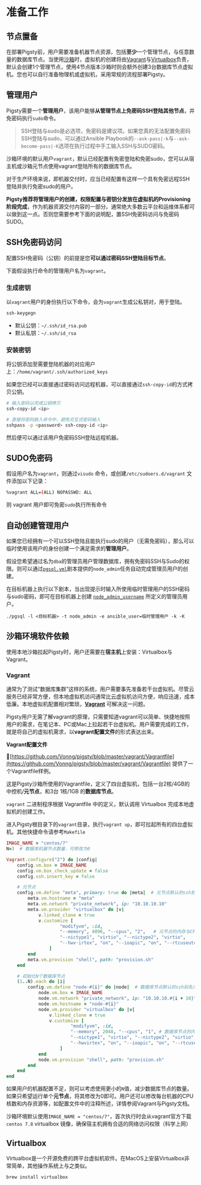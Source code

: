 # 准备工作



## 节点置备

在部署Pigsty前，用户需要准备机器节点资源，包括**至少**一个管理节点，与任意数量的数据库节点。当使用[沙箱](s-sandbox)时，虚拟机的创建将由[Vagrant](#vagrant)与[Virtualbox](#virtualbox)负责，默认会创建1个管理节点，使用4节点版本沙箱时则会额外创建3台数据库节点虚拟机。您也可以自行准备物理机或虚拟机，采用常规的流程部署Pigsty。



## 管理用户

Pigsty需要一个**管理用户**，该用户能够**从管理节点上免密码SSH登陆其他节点**，并免密码执行`sudo`命令。

> SSH登陆与sudo是必选项，免密码是建议项。如果您真的无法配置免密码SSH登陆与sudo，可以通过Ansible Playbook的`--ask-pass|-k`与`--ask-become-pass|-K`选项在执行过程中手工输入SSH与SUDO密码。

沙箱环境的默认用户`vagrant`，默认已经配置有免密登陆和免密sudo，您可以从宿主机或沙箱元节点使用vagrant登陆所有的数据库节点。

对于生产环境来说，即机器交付时，应当已经配置有这样一个具有免密远程SSH登陆并执行免密sudo的用户。

**Pigsty推荐将管理用户的创建，权限配置与密钥分发放在虚拟机的Provisioning阶段完成**，作为机器资源交付内容的一部分。通常绝大多数云平台和运维体系都可以做到这一点。否则您需要参考下面的说明配，置SSH免密码访问与免密码SUDO。



## SSH免密码访问

配置SSH免密码（公钥）的前提是您**可以通过密码SSH登陆目标节点**。

下面假设执行命令的管理用户名为`vagrant`。

### 生成密钥

以`vagrant`用户的身份执行以下命令，会为`vagrant`生成公私钥对，用于登陆。

```bash
ssh-keygegn
```

* 默认公钥：`~/.ssh/id_rsa.pub`
* 默认私钥：`~/.ssh/id_rsa`

### 安装密钥

将公钥添加至需要登陆机器的对应用户上：`/home/vagrant/.ssh/authorized_keys`

如果您已经可以直接通过密码访问远程机器，可以直接通过`ssh-copy-id`的方式拷贝公钥。

```bash
# 输入密码以完成公钥拷贝
ssh-copy-id <ip>

# 直接将密码嵌入命令中，避免交互式密码输入
sshpass -p <password> ssh-copy-id <ip>
```

然后便可以通过该用户免密码SSH登陆远程机器。



## SUDO免密码

假设用户名为`vagrant`，则通过`visudo` 命令，或创建`/etc/sudoers.d/vagrant` 文件添加以下记录：

```bash
%vagrant ALL=(ALL) NOPASSWD: ALL
```

则 vagrant 用户即可免密`sudo`执行所有命令





## 自动创建管理用户

如果您已经拥有一个可以SSH登陆且能执行sudo的用户（无需免密码），那么可以临时使用该用户的身份创建一个满足需求的**管理用户**。

假设您希望通过名为`dba`的管理员用户管理数据库，拥有免密码SSH与Sudo的权限。则可以通过[`pgsql.yml`](p-pgsql)剧本提供的`node_admin`任务自动完成管理员用户的创建。

在目标机器上执行以下剧本，当出现提示时输入所使用临时管理用户的SSH密码与sudo密码，即可在目标机器上创建 [`node_admin_username`](v-node#node_admin_username) 所定义的管理员用户。

```
./pgsql -l <目标机器> -t node_admin -e ansible_user=临时管理用户 -k -K
```





## 沙箱环境软件依赖

使用本地沙箱拉起Pigsty时，用户还需要在**宿主机**上安装：Virtualbox与Vagrant。

### Vagrant

通常为了测试“数据库集群”这样的系统，用户需要事先准备若干台虚拟机。尽管云服务已经非常方便，但本地虚拟机访问通常比云虚拟机访问方便，响应迅速，成本低廉。本地虚拟机配置相对繁琐，[**Vagrant**](https://www.vagrantup.com/) 可解决这一问题。

Pigsty用户无需了解vagrant的原理，只需要知道vagrant可以简单、快捷地按照用户的需求，在笔记本、PC或Mac上拉起若干台虚拟机。用户需要完成的工作，就是将自己的虚拟机需求，以**vagrant配置文件**的形式表达出来。

**Vagrant配置文件**

[https://github.com/Vonng/pigsty/blob/master/vagrant/Vagrantfile](https://github.com/Vonng/pigsty/blob/master/vagrant/Vagrantfile) 提供了一个Vagrantfile样例。

这是Pigsty沙箱所使用的Vagrantfile，定义了四台虚拟机，包括一台2核/4GB的中控机/**元节点**，和3台 1核/1GB 的**数据库节点**。

`vagrant` 二进制程序根据 Vagrantfile 中的定义，默认调用 Virtualbox 完成本地虚拟机的创建工作。

进入Pigsty根目录下的`vagrant`目录，执行`vagrant up`，即可拉起所有的四台虚拟机。其他快捷命令请参考`Makefile`

```ruby
IMAGE_NAME = "centos/7"
N=3  # 数据库机器节点数量，可修改为0

Vagrant.configure("2") do |config|
    config.vm.box = IMAGE_NAME
    config.vm.box_check_update = false
    config.ssh.insert_key = false

    # 元节点
    config.vm.define "meta", primary: true do |meta|  # 元节点默认的ssh别名为`meta`
        meta.vm.hostname = "meta"
        meta.vm.network "private_network", ip: "10.10.10.10"
        meta.vm.provider "virtualbox" do |v|
            v.linked_clone = true
            v.customize [
                    "modifyvm", :id,
                    "--memory", 4096, "--cpus", "2",   # 元节点的内存与CPU核数：默认为2核/4GB
                    "--nictype1", "virtio", "--nictype2", "virtio",
                    "--hwv·irtex", "on", "--ioapic", "on", "--rtcuseutc", "on", "--vtxvpid", "on", "--largepages", "on"
                ]
        end
        meta.vm.provision "shell", path: "provision.sh"
    end

    # 初始化N个数据库节点
    (1..N).each do |i|
        config.vm.define "node-#{i}" do |node|  # 数据库节点默认的ssh别名分别为`node-{1,2,3}`
            node.vm.box = IMAGE_NAME
            node.vm.network "private_network", ip: "10.10.10.#{i + 10}"
            node.vm.hostname = "node-#{i}"
            node.vm.provider "virtualbox" do |v|
                v.linked_clone = true
                v.customize [
                        "modifyvm", :id,
                        "--memory", 2048, "--cpus", "1", # 数据库节点的内存与CPU核数：默认为1核/2GB
                        "--nictype1", "virtio", "--nictype2", "virtio",
                        "--hwvirtex", "on", "--ioapic", "on", "--rtcuseutc", "on", "--vtxvpid", "on", "--largepages", "on"
                    ]
            end
            node.vm.provision "shell", path: "provision.sh"
        end
    end
end
```

如果用户的机器配置不足，则可以考虑使用更小的`N`值，减少数据库节点的数量。如果只希望运行单个**元节点**，将其修改为0即可。用户还可以修改每台机器的CPU核数和内存资源等，如配置文件中的注释所述，详情参阅Vagrant与Pigsty文档。

沙箱环境默认使用`IMAGE_NAME = "centos/7"`，首次执行时会从vagrant官方下载`centos 7.8` virtualbox 镜像，确保宿主机拥有合适的网络访问权限（科学上网）

## Virtualbox

Virtualbox是一个开源免费的跨平台虚拟机软件。在MacOS上安装Virtualbox非常简单，其他操作系统上与之类似。

```bash
brew install virtualbox
```

